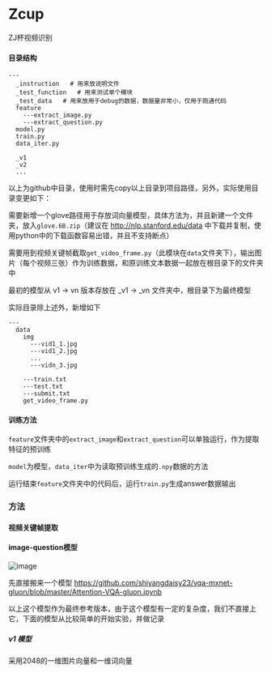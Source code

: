# Zcup
ZJ杯视频识别

#### 目录结构
    ---
      _instruction   # 用来放说明文件
      _test_function   # 用来测试单个模块      
      _test_data   # 用来放用于debug的数据，数据量非常小，仅用于跑通代码
      feature
        ---extract_image.py 
        ---extract_question.py  
      model.py
      train.py
      data_iter.py
      
      _v1
      _v2
      ...
      
以上为github中目录，使用时需先copy以上目录到项目路径，另外，实际使用目录变更如下：

需要新增一个glove路径用于存放词向量模型，具体方法为，并且新建一个文件夹，放入`glove.6B.zip`（建议在 http://nlp.stanford.edu/data 中下载并复制，使用python中的下载函数容易出错，并且不支持断点）

需要用到视频关键帧截取`get_video_frame.py`（此模块在`data`文件夹下），输出图片（每个视频三张）作为训练数据，和原训练文本数据一起放在根目录下的文件夹中

最初的模型从 v1 -> vn 版本存放在 \_v1 -> \_vn 文件夹中，根目录下为最终模型

实际目录除上述外，新增如下
    
    ---      
      data        
        img
          ---vid1_1.jpg
          ---vid1_2.jpg
          ...
          ---vidn_3.jpg
          
        ---train.txt
        ---test.txt
        ---submit.txt
        get_video_frame.py

#### 训练方法
`feature`文件夹中的`extract_image`和`extract_question`可以单独运行，作为提取特征的预训练

`model`为模型，`data_iter`中为读取预训练生成的`.npy`数据的方法

运行结束`feature`文件夹中的代码后，运行`train.py`生成answer数据输出
      
### 方法
      
#### 视频关键帧提取      
   
#### image-question模型

![image](https://github.com/SummerLitchy/Zcup/blob/master/_instruction/VQA-attention.png)

先直接搬来一个模型 https://github.com/shiyangdaisy23/vqa-mxnet-gluon/blob/master/Attention-VQA-gluon.ipynb

以上这个模型作为最终参考版本，由于这个模型有一定的复杂度，我们不直接上它，下面的模型从比较简单的开始实验，并做记录

##### v1 模型
采用2048的一维图片向量和一维词向量
